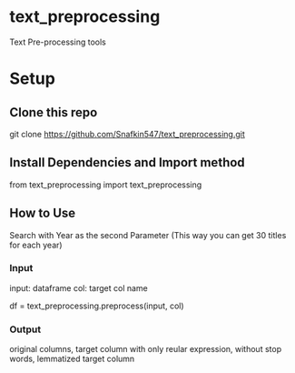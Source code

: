 # text_preprocessing
Text Pre-processing tools

# Setup
## Clone this repo
git clone https://github.com/Snafkin547/text_preprocessing.git

## Install Dependencies and Import method
from text_preprocessing import text_preprocessing

## How to Use
Search with Year as the second Parameter (This way you can get 30 titles for each year)

### Input
input: dataframe
col: target col name

df = text_preprocessing.preprocess(input, col)

### Output
original columns, target column with only reular expression, without stop words, lemmatized target column
